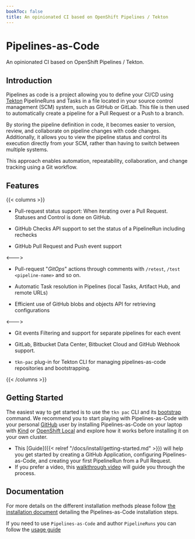 ```yaml
---
bookToc: false
title: An opinionated CI based on OpenShift Pipelines / Tekton
---
```

# Pipelines-as-Code

An opinionated CI based on OpenShift Pipelines / Tekton.

## Introduction

Pipelines as code is a project allowing you to define your CI/CD using
[Tekton](https://tekton.dev) PipelineRuns and Tasks in a file located in your
source control management (SCM) system, such as GitHub or GitLab. This file is
then used to automatically create a pipeline for a Pull Request or a Push to a
branch.

By storing the pipeline definition in code, it becomes easier to version,
review, and collaborate on pipeline changes with code changes. Additionally, it
allows you to view the pipeline status and control its execution directly from
your SCM, rather than having to switch between multiple systems.

This approach enables automation, repeatability, collaboration, and change
tracking using a Git workflow.

## Features

{{< columns >}} <!-- begin columns block -->

- Pull-request status support: When iterating over a Pull Request. Statuses and
  Control is done on GitHub.

- GitHub Checks API support to set the status of a PipelineRun including rechecks

- GitHub Pull Request and Push event support

<--->

- Pull-request "*GitOps*" actions through comments with  `/retest`, `/test <pipeline-name>` and so on.

- Automatic Task resolution in Pipelines (local Tasks, Artifact Hub, and remote URLs)

- Efficient use of GitHub blobs and objects API for retrieving configurations

<--->

- Git events Filtering and support for separate pipelines for each event

- GitLab, Bitbucket Data Center, Bitbucket Cloud and GitHub Webhook support.

- `tkn-pac` plug-in for Tekton CLI for managing pipelines-as-code repositories and bootstrapping.

{{< /columns >}}

## Getting Started

The easiest way to get started is to use the `tkn pac` CLI and its
[bootstrap](/docs/guide/cli/#commands) command. We recommend you to start
playing with Pipelines-as-Code with your personal [GitHub](https://github.com/)
user by installing Pipelines-as-Code on your laptop with
[Kind](https://kind.sigs.k8s.io/) or [OpenShift
Local](https://developers.redhat.com/products/openshift-local/overview) and
explore how it works before installing it on your own cluster.

- This [Guide]({{< relref "/docs/install/getting-started.md" >}}) will help you
  get started by creating a GitHub Application, configuring Pipelines-as-Code,
  and creating your first PipelineRun from a Pull Request.
- If you prefer a video, this [walkthrough video](https://youtu.be/cNOqPgpRXQY)
  will guide you through the process.

## Documentation

For more details on the different installation methods please follow [the
installation document](/docs/install/overview) detailing the Pipelines-as-Code
installation steps.

If you need to use `Pipelines-as-Code` and author `PipelineRuns` you can follow
the [usage guide](/docs/guide)

